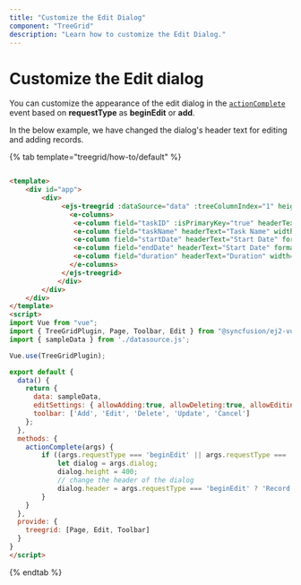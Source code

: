 ```yaml
---
title: "Customize the Edit Dialog"
component: "TreeGrid"
description: "Learn how to customize the Edit Dialog."
---
```


# Customize the Edit dialog

You can customize the appearance of the edit dialog in the [`actionComplete`](../api/treegrid/#actioncomplete) event based on **requestType** as **beginEdit** or **add**.

In the below example, we have changed the dialog's header text for editing and adding records.

{% tab template="treegrid/how-to/default" %}

```html

<template>
    <div id="app">
        <div>
             <ejs-treegrid :dataSource="data" :treeColumnIndex="1" height='250px' :actionComplete='actionComplete' childMapping="subtasks" ref="treegrid" :editSettings="editSettings" :toolbar="toolbar">
               <e-columns>
                <e-column field="taskID" :isPrimaryKey="true" headerText="Task ID" width="70" textAlign="Right"></e-column>
                <e-column field="taskName" headerText="Task Name" width="100"></e-column>
                <e-column field="startDate" headerText="Start Date" format="yMd" width="90" textAlign="Right"></e-column>
                <e-column field="endDate" headerText="Start Date" format="yMd" width="90" textAlign="Right"></e-column>
                <e-column field="duration" headerText="Duration" width="90" textAlign="Right"></e-column>
               </e-columns>
             </ejs-treegrid>
            </div>
        </div>
    </div>
</template>
<script>
import Vue from "vue";
import { TreeGridPlugin, Page, Toolbar, Edit } from "@syncfusion/ej2-vue-treegrid";
import { sampleData } from './datasource.js';

Vue.use(TreeGridPlugin);

export default {
  data() {
    return {
      data: sampleData,
      editSettings: { allowAdding:true, allowDeleting:true, allowEditing: true, mode: 'Dialog' },
      toolbar: ['Add', 'Edit', 'Delete', 'Update', 'Cancel']
    };
  },
  methods: {
    actionComplete(args) {
        if ((args.requestType === 'beginEdit' || args.requestType === 'add')) {
            let dialog = args.dialog;
            dialog.height = 400;
            // change the header of the dialog
            dialog.header = args.requestType === 'beginEdit' ? 'Record of ' + args.rowData['taskName'] : 'New Record';
        }
    }
  },
  provide: {
    treegrid: [Page, Edit, Toolbar]
  }
}
</script>

```

{% endtab %}